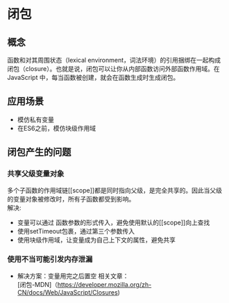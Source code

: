 # 闭包
## 概念
函数和对其周围状态（lexical environment，词法环境）的引用捆绑在一起构成闭包（closure）。也就是说，闭包可以让你从内部函数访问外部函数作用域。在 JavaScript 中，每当函数被创建，就会在函数生成时生成闭包。
## 应用场景
* 模仿私有变量
* 在ES6之前，模仿块级作用域
## 闭包产生的问题
### 共享父级变量对象
多个子函数的作用域链[[scope]]都是同时指向父级，是完全共享的。因此当父级的变量对象被修改时，所有子函数都受到影响。   
解决:   
* 变量可以通过 函数参数的形式传入，避免使用默认的[[scope]]向上查找 
* 使用setTimeout包裹，通过第三个参数传入
* 使用块级作用域，让变量成为自己上下文的属性，避免共享
### 使用不当可能引发内存泄漏
* 解决方案：变量用完之后置空
相关文章：   
[闭包-MDN]（https://developer.mozilla.org/zh-CN/docs/Web/JavaScript/Closures)

